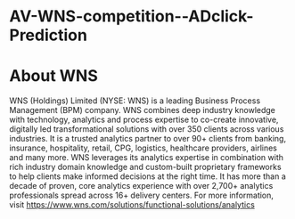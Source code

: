 # AV-WNS-competition--ADclick-Prediction
# About WNS

WNS (Holdings) Limited (NYSE: WNS) is a leading Business Process Management (BPM) company. WNS combines deep industry knowledge with technology, analytics and process expertise to co-create innovative, digitally led transformational solutions with over 350 clients across various industries. It is a trusted analytics partner to over 90+ clients from banking, insurance, hospitality, retail, CPG, logistics, healthcare providers, airlines and many more. WNS leverages its analytics expertise in combination with rich industry domain knowledge and custom-built proprietary frameworks to help clients make informed decisions at the right time. It has more than a decade of proven, core analytics experience with over 2,700+ analytics professionals spread across 16+ delivery centers. For more information, visit https://www.wns.com/solutions/functional-solutions/analytics


